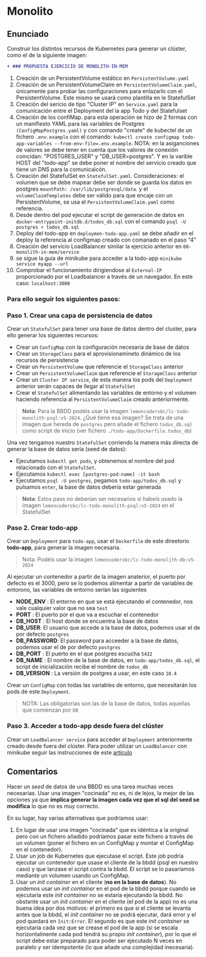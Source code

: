 # Monolito

## Enunciado

Construir los distintos recursos de Kubernetes para generar un clúster, como el de la siguiente imagen:

```diff
+ ### PROPUESTA EJERCICIO DE MONOLITH-IN-MEM
```

1. Creación de un PersistentVolume estático en `PersistentVolume.yaml`
2. Creación de un PersistentVolumeClaim en `PersistentVolumeClaim.yaml`, únicamente para probar las configuraciones para enlazarlo con el PersistentVolume. Este mismo se usará como plantilla en le StatefulSet
3. Creación del sericio de tipo "Cluster IP" en `Service.yaml` para la comunicación entre el Deployment del la app Todo y del Statefulset
4. Creación de los confiMap. para esta operación se hizo de 2 formas con un manifiesto YAML para las variables de Postgres `(ConfigMapPostgres.yaml)` y con comando "create" de kubectel de un fichero `.env.example` con el comando: `kubectl create configmap todo-app-variables --from-env-file=.env.example`. 
NOTA: en la asiganciones de valores se debe tener en cuenta que los valores de conexión coincidan: "POSTGRES_USER" y "DB_USER=postgres". Y en la varible HOST del "todo-app" se debe poner el nombre del servicio creado que tiene un DNS para la comunicaicón.
5. Creación del StatefulSet en `StatefulSet.yaml`. Consideraciones: el volumen que se debe mapear debe ser donde se guarda los datos en postgres `mountPath: /var/lib/postgresql/data`. y el `volumeClaimTemplates` debe ser válido para que encaje con un PersistentVolume, se usa el `PersistentVolumeClaim.yaml` como referencia.
6. Desde dentro del pod ejecutar el script de generación de datos en `docker-entrypoint-initdb.d/todos_db.sql` con el comando `psql -U postgres < todos_db.sql`
7. Deploy del todo-app en `deploymen-todo-app.yaml` se debe añadir en el deploy la referencia al configmap creado con comanado en el paso "4"
8. Creación del servicio LoadBalancer similar la ejercicio anterior en `00-monolith-in-mem/service`
9. se sigue la guía de minikube para acceder a la todo-app `minikube service myapp --url`
10. Comprobar el funcionamiento dirigiendose al `External-IP` proporcionado por el Loadbalancer a través de un navegador. En este caso: `localhost:3000`

### Para ello seguir los siguientes pasos:

### Paso 1. Crear una capa de persistencia de datos

Crear un `StatefulSet` para tener una base de datos dentro del cluster, para ello generar los siguientes recursos: 

* Crear un `ConfigMap` con la configuración necesaria de base de datos
* Crear un `StorageClass` para el aprovisionamineto dinámico de los recursos de persistencia
* Crear un `PersistentVolume` que referencie el `StorageClass` anterior
* Crear un `PersistentVolumeClaim` que referencie el `StorageClass` anterior
* Crear un `Cluster IP service`, de esta manera los pods del `Deployment` anterior serán capaces de llegar al `StatefulSet`
* Crear el `StatefulSet` alimentando las variables de entorno y el volumen haciendo referencia al `PersistentVolumeClaim` creado anteriormente.

> **Nota**: Para la BBDD podéis usar la imagen `lemoncodersbc/lc-todo-monolith-psql:v5-2024`. ¿Qué tiene esa imagen? Se trata de una imagen que hereda de `postgres` pero añade el fichero `todos_db.sql` como script de inicio (ver fichero `./todo-app/Dockerfile.todos_db`)

Una vez tengamos nuestro `StatefulSet` corriendo la manera más directa de generar la base de datos sería (seed de datos):

* Ejecutamos `kubectl get pods`, y obtenemos el nombre del pod relacionado con el `StatefulSet`.
* Ejecutamos `kubectl exec [postgres-pod-name] -it bash`
* Ejecutamos `psql -U postgres`, pegamos `todo-app/todos_db.sql` y pulsamos `enter`, la base de datos debería estar generada

> **Nota**: Estos pass no deberían ser necesarios si habeís usado la imagen `lemoncodersbc/lc-todo-monolith-psql:v5-2024` en el StatefulSet

### Paso 2. Crear todo-app

Crear un `Deployment` para `todo-app`, usar el `Dockerfile` de este direetorio **todo-app**, para generar la imagen necesaria.

> Nota: Podéis usar la imagen `lemoncodersbc/lc-todo-monolith-db:v5-2024`

Al ejecutar un contenedor a partir de la imagen anaterior, el puerto por defecto es el 3000, pero se lo podemos alimentar a partir de  variables de entorono, las variables de entorno serían las siguientes

* **NODE_ENV** : El entorno en que se está ejecutando el contenedor, nos vale cualquier valor que no sea `test`
* **PORT** : El puerto por el que va a escuchar el contenedor
* **DB_HOST** : El host donde se encuentra la base de datos
* **DB_USER**: El usuario que accede a la base de datos, podemos usar el de por defecto `postgres`
* **DB_PASSWORD**: El password para acceeder a la base de datos, podemos usar el de por defecto `postgres`
* **DB_PORT** : El puerto en el que postgres escucha `5432`
* **DB_NAME** : El nombre de la base de datos, en `todo-app/todos_db.sql`, el script de inicialización recibe el nombre de `todos_db`
* **DB_VERSION** : La versión de postgres a usar, en este caso `10.4`

Crear un `ConfigMap` con todas las variables de entorno, que necesitarán los pods de este `Deployment`.

> NOTA: Las obligatorias son las de la base de datos, todas aquellas que comienzan por `DB`

### Paso 3. Acceder a todo-app desde fuera del clúster

Crear un `LoadBalancer service` para acceder al `Deployment` anteriormente creado desde fuera del clúster. Para poder utilizar un `LoadBalancer` con minikube seguir las instrucciones de este [artículo](https://minikube.sigs.k8s.io/docs/handbook/accessing/)

## Comentarios

Hacer un _seed_ de datos de una BBDD es una tarea muchas veces necesarias. Usar una imagen "cocinada" no es, ni de lejos, la mejor de las opciones ya que **implica generar la imagen cada vez que el sql del seed se modifica** lo que no es muy correcto.

En su lugar, hay varias alternativas que podríamos usar:

1. En lugar de usar una imagen "cocinada" que es idéntica a la original pero con un fichero añadido podríamos pasar este fichero a través de un volumen (poner el fichero en un ConfigMap y montar el ConfigMap en el contenedor).
2. Usar un job de Kubernetes que ejecutase el script. Este job podría ejecutar un contenedor que usase el cliente de la bbdd (psql en nuestro caso) y que lanzase el script contra la bbdd. El script se lo pasaríamos mediante un volumen usando un ConfigMap.
3. Usar un _init container_ en el cliente (**no en la base de datos**). No podemos usar un _init container_ en el pod de la bbdd porque cuando se ejecutaría este _init container_ no se estaría ejecutando la bbdd. No obstante usar un _init container_ en el cliente (el pod de la app) no es una buena idea por dos motivos: el primero es que si el cliente se levanta antes que la bbdd,  el _init container_ no se podrá ejecutar, dará error y el pod quedará en `Init:Error`. El segundo es que este _init container_ se ejecutaría cada vez que se crease el pod de la app (si se escala horizontalmente cada pod tendrá su propio _init container_), por  lo que el script debe estar preparado para poder ser ejecutado N veces en paralelo y ser idempotente (lo que añade una complejidad inecesaria).